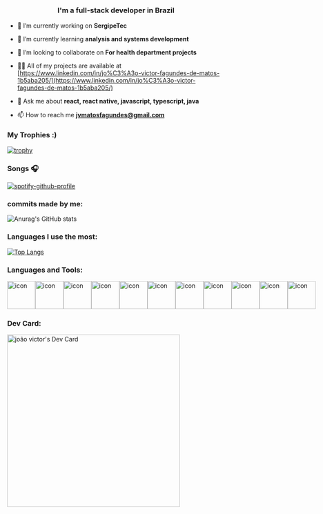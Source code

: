 <h1 align="center"[![Typing SVG](https://readme-typing-svg.demolab.com?font=Fira+Code&pause=1000&width=435&lines=Hi+%F0%9F%91%8B%2C+I'm+Jo%C3%A3o+Victor)](https://git.io/typing-svg)</h1>

<h3 align="center">I'm a full-stack developer in Brazil</h3>

- 🔭 I’m currently working on **SergipeTec**

- 🌱 I’m currently learning **analysis and systems development**

- 👯 I’m looking to collaborate on **For health department projects**

- 👨‍💻 All of my projects are available at [https://www.linkedin.com/in/jo%C3%A3o-victor-fagundes-de-matos-1b5aba205/](https://www.linkedin.com/in/jo%C3%A3o-victor-fagundes-de-matos-1b5aba205/)

- 💬 Ask me about **react, react native, javascript, typescript, java**

- 📫 How to reach me **jvmatosfagundes@gmail.com**

<h3 align="left">My Trophies :)</h3>
<p align="left">
</p>

[![trophy](https://github-profile-trophy.vercel.app/?username=00jv&theme=tokyonight)](https://github.com/ryo-ma/github-profile-trophy)


<h3 align="left"> Songs 🎧</h3>

[![spotify-github-profile](https://spotify-github-profile.vercel.app/api/view?uid=iuapen7v6t11l8th8nh81pckp&cover_image=true&theme=default&show_offline=false&background_color=121212&interchange=false)](https://spotify-github-profile.vercel.app/api/view?uid=iuapen7v6t11l8th8nh81pckp&redirect=true)

<h3 align="left">commits made by me:</h3>

![Anurag's GitHub stats](https://github-readme-stats.vercel.app/api?username=00jv&show_icons=true&theme=tokyonight)

<h3 align="left">Languages I use the most:</h3>

[![Top Langs](https://github-readme-stats.vercel.app/api/top-langs/?username=00jv&layout=compact&theme=tokyonight)](https://github.com/anuraghazra/github-readme-stats)

<h3 align="left">Languages and Tools:</h3>
<div style="display: flex; align-items: flex-start;">
  <img src="https://techstack-generator.vercel.app/nginx-icon.svg" alt="icon" width="65" height="65" />
  <img src="https://techstack-generator.vercel.app/github-icon.svg" alt="icon" width="65" height="65" />
  <img src="https://techstack-generator.vercel.app/js-icon.svg" alt="icon" width="65" height="65" />
  <img src="https://techstack-generator.vercel.app/react-icon.svg" alt="icon" width="65" height="65" />
  <img src="https://techstack-generator.vercel.app/ts-icon.svg" alt="icon" width="65" height="65" />
  <img src="https://techstack-generator.vercel.app/restapi-icon.svg" alt="icon" width="65" height="65" />
  <img src="https://techstack-generator.vercel.app/webpack-icon.svg" alt="icon" width="65" height="65" />
  <img src="https://techstack-generator.vercel.app/sass-icon.svg" alt="icon" width="65" height="65" />
  <img src="https://techstack-generator.vercel.app/java-icon.svg" alt="icon" width="65" height="65" />
  <img src="https://techstack-generator.vercel.app/mysql-icon.svg" alt="icon" width="65" height="65" />
  <img src="https://techstack-generator.vercel.app/docker-icon.svg" alt="icon" width="65" height="65" />
</div>


<h3 align="left">Dev Card:</h3>

<a href="https://app.daily.dev/00jv"><img src="https://api.daily.dev/devcards/4021045d3e5041d7a269bfa1638a4425.png?r=icy" width="400" alt="joão victor's Dev Card"/></a>

